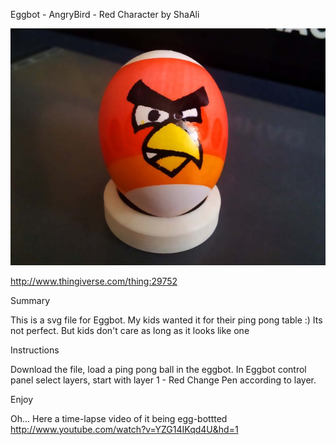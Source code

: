 Eggbot - AngryBird - Red Character
by ShaAli

<img src="preview.jpg"/>

http://www.thingiverse.com/thing:29752

Summary

This is a svg file for Eggbot. My kids wanted it for their ping pong table :)
Its not perfect. But kids don't care as long as it looks like one

Instructions

Download the file, load a ping pong ball in the eggbot.
In Eggbot control panel select layers, start with layer 1 - Red
Change Pen according to layer.

Enjoy

Oh... Here a time-lapse video of it being egg-bottted
http://www.youtube.com/watch?v=YZG14IKqd4U&hd=1
